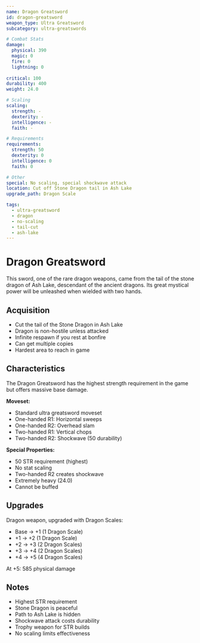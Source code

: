 ```yaml
---
name: Dragon Greatsword
id: dragon-greatsword
weapon_type: Ultra Greatsword
subcategory: ultra-greatswords

# Combat Stats
damage:
  physical: 390
  magic: 0
  fire: 0
  lightning: 0
  
critical: 100
durability: 400
weight: 24.0

# Scaling
scaling:
  strength: -
  dexterity: -
  intelligence: -
  faith: -

# Requirements
requirements:
  strength: 50
  dexterity: 0
  intelligence: 0
  faith: 0

# Other
special: No scaling, special shockwave attack
location: Cut off Stone Dragon tail in Ash Lake
upgrade_path: Dragon Scale

tags:
  - ultra-greatsword
  - dragon
  - no-scaling
  - tail-cut
  - ash-lake
---
```


# Dragon Greatsword

This sword, one of the rare dragon weapons, came from the tail of the stone dragon of Ash Lake, descendant of the ancient dragons. Its great mystical power will be unleashed when wielded with two hands.

## Acquisition
- Cut the tail of the Stone Dragon in Ash Lake
- Dragon is non-hostile unless attacked
- Infinite respawn if you rest at bonfire
- Can get multiple copies
- Hardest area to reach in game

## Characteristics
The Dragon Greatsword has the highest strength requirement in the game but offers massive base damage.

**Moveset:**
- Standard ultra greatsword moveset
- One-handed R1: Horizontal sweeps
- One-handed R2: Overhead slam
- Two-handed R1: Vertical chops
- Two-handed R2: Shockwave (50 durability)

**Special Properties:**
- 50 STR requirement (highest)
- No stat scaling
- Two-handed R2 creates shockwave
- Extremely heavy (24.0)
- Cannot be buffed

## Upgrades
Dragon weapon, upgraded with Dragon Scales:
- Base → +1 (1 Dragon Scale)
- +1 → +2 (1 Dragon Scale)
- +2 → +3 (2 Dragon Scales)
- +3 → +4 (2 Dragon Scales)
- +4 → +5 (4 Dragon Scales)

At +5: 585 physical damage

## Notes
- Highest STR requirement
- Stone Dragon is peaceful
- Path to Ash Lake is hidden
- Shockwave attack costs durability
- Trophy weapon for STR builds
- No scaling limits effectiveness